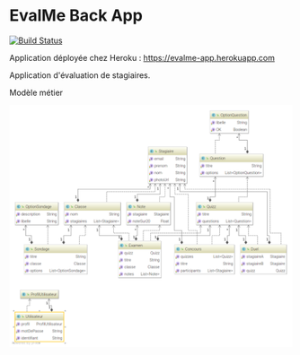 # EvalMe Back App

[![Build Status](https://travis-ci.org/le-mystere-de-la-salle-jaune/evalme-back.svg?branch=master)](https://travis-ci.org/le-mystere-de-la-salle-jaune/evalme-back)

Application déployée chez Heroku : https://evalme-app.herokuapp.com

Application d'évaluation de stagiaires.

Modèle métier

![](src/main/java/dev/entites/entites.png)

